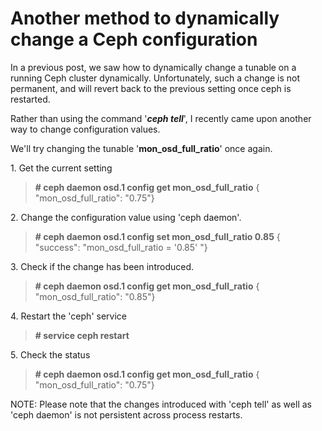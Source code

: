 # Another method to dynamically change a Ceph configuration

<!--more-->
In a previous post, we saw how to dynamically change a tunable on a running Ceph cluster dynamically. Unfortunately, such a change is not permanent, and will revert back to the previous setting once ceph is restarted.

Rather than using the command '_**ceph tell**_', I recently came upon another way to change configuration values.

We'll try changing the tunable '**mon\_osd\_full\_ratio**' once again.

1\. Get the current setting

> **\# ceph daemon osd.1 config get mon\_osd\_full\_ratio** { "mon\_osd\_full\_ratio": "0.75"}

2\. Change the configuration value using 'ceph daemon'.

> **\# ceph daemon osd.1 config set mon\_osd\_full\_ratio 0.85** { "success": "mon\_osd\_full\_ratio = '0.85' "}

3\. Check if the change has been introduced.

> **\# ceph daemon osd.1 config get mon\_osd\_full\_ratio** { "mon\_osd\_full\_ratio": "0.85"}

4\. Restart the 'ceph' service

> **\# service ceph restart**

5\. Check the status

> **\# ceph daemon osd.1 config get mon\_osd\_full\_ratio** { "mon\_osd\_full\_ratio": "0.75"}

NOTE: Please note that the changes introduced with 'ceph tell' as well as 'ceph daemon' is not persistent across process restarts.


